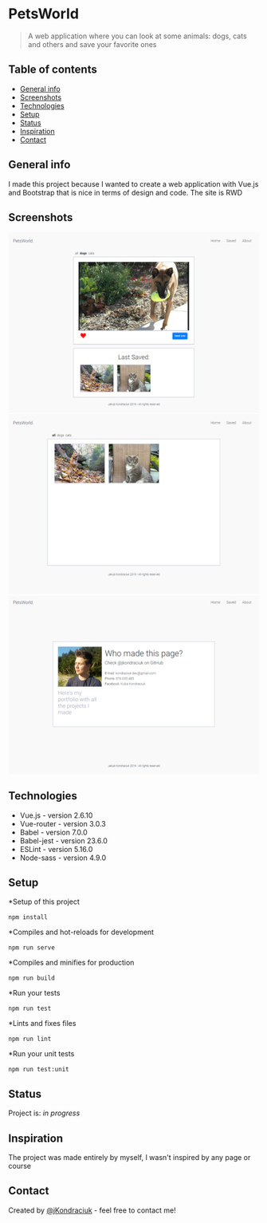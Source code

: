 # PetsWorld
> A web application where you can look at some animals: dogs, cats and others and save your favorite ones

## Table of contents
* [General info](#general-info)
* [Screenshots](#screenshots)
* [Technologies](#technologies)
* [Setup](#setup)
* [Status](#status)
* [Inspiration](#inspiration)
* [Contact](#contact)

## General info
I made this project because I wanted to create a web application with Vue.js and Bootstrap that is nice in terms of design and code. The site is RWD

## Screenshots
![Example screenshot](./screenshots/home.png)
![Example screenshot](./screenshots/saved.png)
![Example screenshot](./screenshots/about.png)

## Technologies
* Vue.js - version 2.6.10
* Vue-router - version 3.0.3
* Babel - version 7.0.0
* Babel-jest - version 23.6.0
* ESLint - version 5.16.0
* Node-sass - version 4.9.0

## Setup
*Setup of this project
```
npm install
```

*Compiles and hot-reloads for development
```
npm run serve
```

*Compiles and minifies for production
```
npm run build
```

*Run your tests
```
npm run test
```

*Lints and fixes files
```
npm run lint
```

*Run your unit tests
```
npm run test:unit
```

## Status
Project is: _in progress_

## Inspiration
The project was made entirely by myself, I wasn't inspired by any page or course

## Contact
Created by [@jKondraciuk](https://jkondraciuk.github.io/portfolio/) - feel free to contact me!